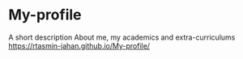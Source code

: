 # My-profile
A short description About me, my academics and extra-curriculums
https://rtasmin-jahan.github.io/My-profile/
